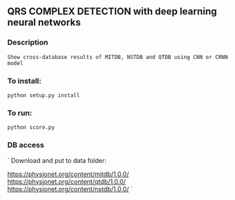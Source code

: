## QRS COMPLEX DETECTION with deep learning neural networks ##

### Description ###
`
Show cross-database results of MITDB, NSTDB and QTDB using CNN or CRNN model
`
### To install: ###
`
python setup.py install
`
### To run: ###
`
python score.py
`

### DB access ###
`
Download and put to data folder:

https://physionet.org/content/mitdb/1.0.0/
https://physionet.org/content/qtdb/1.0.0/
https://physionet.org/content/nstdb/1.0.0/
`
